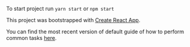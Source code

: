 To start project run
`yarn start` or `npm start`

This project was bootstrapped with [Create React App](https://github.com/facebookincubator/create-react-app).

You can find the most recent version of default guide of how to perform common tasks [here](https://github.com/facebookincubator/create-react-app/blob/master/packages/react-scripts/template/README.md).
